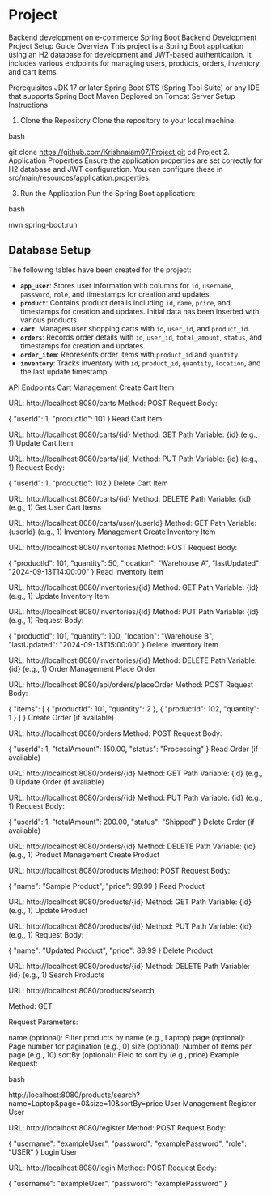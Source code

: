 # Project
Backend development on e-commerce
Spring Boot Backend Development Project Setup Guide
Overview
This project is a Spring Boot application using an H2 database for development and JWT-based authentication. It includes various endpoints for managing users, products, orders, inventory, and cart items.

Prerequisites
JDK 17 or later
Spring Boot STS (Spring Tool Suite) or any IDE that supports Spring Boot
Maven
Deployed on Tomcat Server
Setup Instructions
1. Clone the Repository
Clone the repository to your local machine:

bash

git clone https://github.com/Krishnaiam07/Project.git
cd Project
2. Application Properties
Ensure the application properties are set correctly for H2 database and JWT configuration. You can configure these in src/main/resources/application.properties.

3. Run the Application
Run the Spring Boot application:

bash

mvn spring-boot:run

## Database Setup

The following tables have been created for the project:

- **`app_user`**: Stores user information with columns for `id`, `username`, `password`, `role`, and timestamps for creation and updates.
- **`product`**: Contains product details including `id`, `name`, `price`, and timestamps for creation and updates. Initial data has been inserted with various products.
- **`cart`**: Manages user shopping carts with `id`, `user_id`, and `product_id`.
- **`orders`**: Records order details with `id`, `user_id`, `total_amount`, `status`, and timestamps for creation and updates.
- **`order_item`**: Represents order items with `product_id` and `quantity`.
- **`inventory`**: Tracks inventory with `id`, `product_id`, `quantity`, `location`, and the last update timestamp.




API Endpoints
Cart Management
Create Cart Item

URL: http://localhost:8080/carts
Method: POST
Request Body:

{
  "userId": 1,
  "productId": 101
}
Read Cart Item

URL: http://localhost:8080/carts/{id}
Method: GET
Path Variable: {id} (e.g., 1)
Update Cart Item

URL: http://localhost:8080/carts/{id}
Method: PUT
Path Variable: {id} (e.g., 1)
Request Body:

{
  "userId": 1,
  "productId": 102
}
Delete Cart Item

URL: http://localhost:8080/carts/{id}
Method: DELETE
Path Variable: {id} (e.g., 1)
Get User Cart Items

URL: http://localhost:8080/carts/user/{userId}
Method: GET
Path Variable: {userId} (e.g., 1)
Inventory Management
Create Inventory Item

URL: http://localhost:8080/inventories
Method: POST
Request Body:

{
  "productId": 101,
  "quantity": 50,
  "location": "Warehouse A",
  "lastUpdated": "2024-09-13T14:00:00"
}
Read Inventory Item

URL: http://localhost:8080/inventories/{id}
Method: GET
Path Variable: {id} (e.g., 1)
Update Inventory Item

URL: http://localhost:8080/inventories/{id}
Method: PUT
Path Variable: {id} (e.g., 1)
Request Body:

{
  "productId": 101,
  "quantity": 100,
  "location": "Warehouse B",
  "lastUpdated": "2024-09-13T15:00:00"
}
Delete Inventory Item

URL: http://localhost:8080/inventories/{id}
Method: DELETE
Path Variable: {id} (e.g., 1)
Order Management
Place Order

URL: http://localhost:8080/api/orders/placeOrder
Method: POST
Request Body:

{
  "items": [
    {
      "productId": 101,
      "quantity": 2
    },
    {
      "productId": 102,
      "quantity": 1
    }
  ]
}
Create Order (if available)

URL: http://localhost:8080/orders
Method: POST
Request Body:

{
  "userId": 1,
  "totalAmount": 150.00,
  "status": "Processing"
}
Read Order (if available)

URL: http://localhost:8080/orders/{id}
Method: GET
Path Variable: {id} (e.g., 1)
Update Order (if available)

URL: http://localhost:8080/orders/{id}
Method: PUT
Path Variable: {id} (e.g., 1)
Request Body:

{
  "userId": 1,
  "totalAmount": 200.00,
  "status": "Shipped"
}
Delete Order (if available)

URL: http://localhost:8080/orders/{id}
Method: DELETE
Path Variable: {id} (e.g., 1)
Product Management
Create Product

URL: http://localhost:8080/products
Method: POST
Request Body:

{
  "name": "Sample Product",
  "price": 99.99
}
Read Product

URL: http://localhost:8080/products/{id}
Method: GET
Path Variable: {id} (e.g., 1)
Update Product

URL: http://localhost:8080/products/{id}
Method: PUT
Path Variable: {id} (e.g., 1)
Request Body:

{
  "name": "Updated Product",
  "price": 89.99
}
Delete Product

URL: http://localhost:8080/products/{id}
Method: DELETE
Path Variable: {id} (e.g., 1)
Search Products

URL: http://localhost:8080/products/search

Method: GET

Request Parameters:

name (optional): Filter products by name (e.g., Laptop)
page (optional): Page number for pagination (e.g., 0)
size (optional): Number of items per page (e.g., 10)
sortBy (optional): Field to sort by (e.g., price)
Example Request:

bash

http://localhost:8080/products/search?name=Laptop&page=0&size=10&sortBy=price
User Management
Register User

URL: http://localhost:8080/register
Method: POST
Request Body:

{
  "username": "exampleUser",
  "password": "examplePassword",
  "role": "USER"
}
Login User

URL: http://localhost:8080/login
Method: POST
Request Body:

{
  "username": "exampleUser",
  "password": "examplePassword"
}
